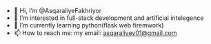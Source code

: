 - 👋 Hi, I’m @AsqaraliyeFakhriyor
- 👀 I’m interested in full-stack development and artificial intelegence
- 🌱 I’m currently learning python(flask web firemwork)
- 📫 How to reach me: my email: asqaraliyev01@gmail.com

<!---
AsqaraliyeFakhriyor/AsqaraliyeFakhriyor is a ✨ special ✨ repository because its `README.md` (this file) appears on your GitHub profile.
You can click the Preview link to take a look at your changes.
--->
